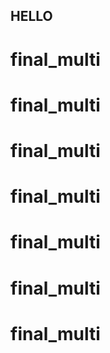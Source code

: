## HELLO

# final_multi
# final_multi
# final_multi
# final_multi
# final_multi
# final_multi
# final_multi
